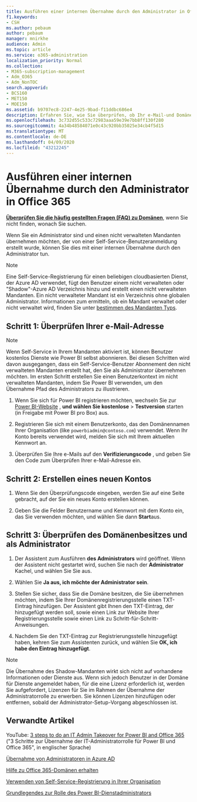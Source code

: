 ```yaml
---
title: Ausführen einer internen Übernahme durch den Administrator in Office 365
f1.keywords:
- CSH
ms.author: pebaum
author: pebaum
manager: mnirkhe
audience: Admin
ms.topic: article
ms.service: o365-administration
localization_priority: Normal
ms.collection:
- M365-subscription-management
- Adm_O365
- Adm_NonTOC
search.appverid:
- BCS160
- MET150
- MOE150
ms.assetid: b9707ec8-2247-4e25-9bad-f11ddbc686e4
description: Erfahren Sie, wie Sie überprüfen, ob Ihr e-Mail-und Domänenbesitz einen nicht verwalteten Mandanten in Office 365 übernimmt.
ms.openlocfilehash: 3c732d55c533c72983aaa59e39e7bb8ff130f280
ms.sourcegitcommit: 4a34b48584071e0c43c920bb35025e34cb4f5d15
ms.translationtype: MT
ms.contentlocale: de-DE
ms.lasthandoff: 04/09/2020
ms.locfileid: "43212245"
---
```

# <a name="perform-an-internal-admin-takeover-in-office-365"></a>Ausführen einer internen Übernahme durch den Administrator in Office 365

 **[Überprüfen Sie die häufig gestellten Fragen (FAQ) zu Domänen](../setup/domains-faq.md)**, wenn Sie nicht finden, wonach Sie suchen. 

Wenn Sie ein Administrator sind und einen nicht verwalteten Mandanten übernehmen möchten, der von einer Self-Service-Benutzeranmeldung erstellt wurde, können Sie dies mit einer internen Übernahme durch den Administrator tun.

> [!NOTE]
> Eine Self-Service-Registrierung für einen beliebigen cloudbasierten Dienst, der Azure AD verwendet, fügt den Benutzer einem nicht verwalteten oder "Shadow"-Azure AD Verzeichnis hinzu und erstellt einen nicht verwalteten Mandanten. Ein nicht verwalteter Mandant ist ein Verzeichnis ohne globalen Administrator. Informationen zum ermitteln, ob ein Mandant verwaltet oder nicht verwaltet wird, finden Sie unter [bestimmen des Mandanten Typs](https://docs.microsoft.com/power-platform/admin/powerapps-gdpr-dsr-guide-systemlogs#determining-tenant-type). 
  
## <a name="step-1-verify-your-email-address"></a>Schritt 1: Überprüfen Ihrer e-Mail-Adresse

> [!NOTE]
> Wenn Self-Service in Ihrem Mandanten aktiviert ist, können Benutzer kostenlos Dienste wie Power BI selbst abonnieren. Bei diesen Schritten wird davon ausgegangen, dass ein Self-Service-Benutzer Abonnement den nicht verwalteten Mandanten erstellt hat, den Sie als Administrator übernehmen möchten. Im ersten Schritt erstellen Sie einen Benutzerkontext im nicht verwalteten Mandanten, indem Sie Power BI verwenden, um den Übernahme Pfad des Administrators zu illustrieren.

1. Wenn Sie sich für Power BI registrieren möchten, wechseln Sie zur [Power BI-Website](https://powerbi.com) , **und wählen Sie ﻿kostenlose** > **Testversion** starten (in Freigabe mit Power BI pro Box) aus. 

2. Registrieren Sie sich mit einem Benutzerkonto, das den Domänennamen Ihrer Organisation (like `powerbiadmin@contoso.com`) verwendet. Wenn Ihr Konto bereits verwendet wird, melden Sie sich mit Ihrem aktuellen Kennwort an.

3. Überprüfen Sie Ihre e-Mails auf den **Verifizierungscode** , und geben Sie den Code zum Überprüfen Ihrer e-Mail-Adresse ein.
    
## <a name="step-2-create-a-new-account"></a>Schritt 2: Erstellen eines neuen Kontos

1. Wenn Sie den Überprüfungscode eingeben, werden Sie auf eine Seite gebracht, auf der Sie ein neues Konto erstellen können. 
    
2. Geben Sie die Felder Benutzername und Kennwort mit dem Konto ein, das Sie verwenden möchten, und wählen Sie dann **Start**aus. 
    
## <a name="step-3-verify-domain-ownership-and-become-the-admin"></a>Schritt 3: Überprüfen des Domänenbesitzes und als Administrator

1. Der Assistent zum Ausführen **des Administrators** wird geöffnet. Wenn der Assistent nicht gestartet wird, suchen Sie nach der **Administrator** Kachel, und wählen Sie Sie aus. 

2. Wählen Sie **Ja aus, ich möchte der Administrator sein**.

3. Stellen Sie sicher, dass Sie die Domäne besitzen, die Sie übernehmen möchten, indem Sie Ihrer Domänenregistrierungsstelle einen TXT-Eintrag hinzufügen. Der Assistent gibt Ihnen den TXT-Eintrag, der hinzugefügt werden soll, sowie einen Link zur Website Ihrer Registrierungsstelle sowie einen Link zu Schritt-für-Schritt-Anweisungen.
    
4. Nachdem Sie den TXT-Eintrag zur Registrierungsstelle hinzugefügt haben, kehren Sie zum Assistenten zurück, und wählen Sie **OK, ich habe den Eintrag hinzugefügt**.
    
> [!NOTE]
> Die Übernahme des Shadow-Mandanten wirkt sich nicht auf vorhandene Informationen oder Dienste aus. Wenn sich jedoch Benutzer in der Domäne für Dienste angemeldet haben, für die eine Lizenz erforderlich ist, werden Sie aufgefordert, Lizenzen für Sie im Rahmen der Übernahme der Administratorrolle zu erwerben. Sie können Lizenzen hinzufügen oder entfernen, sobald der Administrator-Setup-Vorgang abgeschlossen ist. 
  
## <a name="related-articles"></a>Verwandte Artikel

YouTube: [3 steps to do an IT Admin Takeover for Power BI and Office 365](https://www.youtube.com/watch?v=xt5EsrQBZZk) ("3 Schritte zur Übernahme der IT-Administratorrolle für Power BI und Office 365", in englischer Sprache)

[Übernahme von Administratoren in Azure AD](https://docs.microsoft.com/azure/active-directory/users-groups-roles/domains-admin-takeover)

[Hilfe zu Office 365-Domänen erhalten](../get-help-with-domains/get-help-with-domains.md)

[Verwenden von Self-Service-Registrierung in Ihrer Organisation](self-service-sign-up.md)
  
[Grundlegendes zur Rolle des Power BI-Dienstadministrators](https://docs.microsoft.com/power-bi/service-admin-role)

